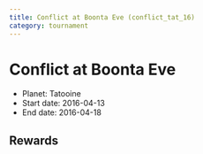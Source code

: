 ```yaml
---
title: Conflict at Boonta Eve (conflict_tat_16)
category: tournament
---
```

# Conflict at Boonta Eve

  * Planet: Tatooine
  * Start date: 2016-04-13
  * End date: 2016-04-18

## Rewards

